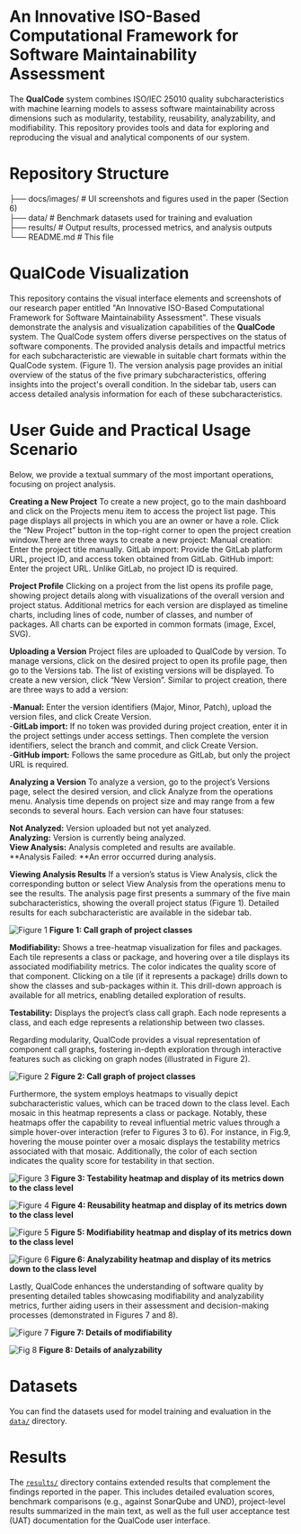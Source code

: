 
 # An Innovative ISO-Based Computational Framework for Software Maintainability Assessment

The **QualCode** system combines ISO/IEC 25010 quality subcharacteristics with machine learning models to assess software maintainability across dimensions such as modularity, testability, reusability, analyzability, and modifiability. This repository provides tools and data for exploring and reproducing the visual and analytical components of our system.

# Repository Structure

├── docs/images/ # UI screenshots and figures used in the paper (Section 6)  
├── data/ # Benchmark datasets used for training and evaluation  
├── results/ # Output results, processed metrics, and analysis outputs  
└── README.md # This file


# QualCode Visualization

This repository contains the visual interface elements and screenshots of our research paper entitled "An Innovative ISO-Based Computational Framework for Software Maintainability Assessment". These visuals demonstrate the analysis and visualization capabilities of the **QualCode** system.
The QualCode system offers diverse perspectives on the status of software components. The provided analysis details and impactful metrics for each subcharacteristic are viewable in suitable chart formats within the QualCode system. (Figure 1). The version analysis page provides an initial overview of the status of the five primary subcharacteristics, offering insights into the project's overall condition. In the sidebar tab, users can access detailed analysis information for each of these subcharacteristics.

# User Guide and Practical Usage Scenario

Below, we provide a textual summary of the most important operations, focusing on project analysis.

**Creating a New Project**
To create a new project, go to the main dashboard and click on the Projects menu item to access the project list page. This page displays all projects in which you are an owner or have a role. Click the “New Project” button in the top-right corner to open the project creation window.There are three ways to create a new project:
Manual creation: Enter the project title manually.
GitLab import: Provide the GitLab platform URL, project ID, and access token obtained from GitLab.
GitHub import: Enter the project URL. Unlike GitLab, no project ID is required.

**Project Profile**
Clicking on a project from the list opens its profile page, showing project details along with visualizations of the overall version and project status. Additional metrics for each version are displayed as timeline charts, including lines of code, number of classes, and number of packages. All charts can be exported in common formats (image, Excel, SVG).

**Uploading a Version**
Project files are uploaded to QualCode by version. To manage versions, click on the desired project to open its profile page, then go to the Versions tab. The list of existing versions will be displayed. To create a new version, click “New Version”. Similar to project creation, there are three ways to add a version:

-**Manual:** Enter the version identifiers (Major, Minor, Patch), upload the version files, and click Create Version.  
-**GitLab import:** If no token was provided during project creation, enter it in the project settings under access settings. Then complete the version identifiers, select the branch and commit, and click Create Version.  
-**GitHub import:** Follows the same procedure as GitLab, but only the project URL is required.  

**Analyzing a Version**
To analyze a version, go to the project’s Versions page, select the desired version, and click Analyze from the operations menu. Analysis time depends on project size and may range from a few seconds to several hours. Each version can have four statuses:

**Not Analyzed:** Version uploaded but not yet analyzed.  
**Analyzing:** Version is currently being analyzed.  
**View Analysis:** Analysis completed and results are available.  
**Analysis Failed: **An error occurred during analysis.  

**Viewing Analysis Results**
If a version’s status is View Analysis, click the corresponding button or select View Analysis from the operations menu to see the results. The analysis page first presents a summary of the five main subcharacteristics, showing the overall project status (Figure 1). Detailed results for each subcharacteristic are available in the sidebar tab.

![Figure 1](./docs/images/callgraph.png)
**Figure 1: Call graph of project classes**


**Modifiability:** Shows a tree-heatmap visualization for files and packages. Each tile represents a class or package, and hovering over a tile displays its associated modifiability metrics. The color indicates the quality score of that component.
Clicking on a tile (if it represents a package) drills down to show the classes and sub-packages within it. This drill-down approach is available for all metrics, enabling detailed exploration of results.

**Testability:** Displays the project’s class call graph. Each node represents a class, and each edge represents a relationship between two classes.


Regarding modularity, QualCode provides a visual representation of component call graphs, fostering in-depth exploration through interactive features such as clicking on graph nodes (illustrated in Figure 2). 

![Figure 2](./docs/images/callgraph-click.png)
**Figure 2: Call graph of project classes**

Furthermore, the system employs heatmaps to visually depict subcharacteristic values, which can be traced down to the class level. Each mosaic in this heatmap represents a class or package. Notably, these heatmaps offer the capability to reveal influential metric values through a simple hover-over interaction (refer to Figures 3 to 6). For instance, in Fig.9, hovering the mouse pointer over a mosaic displays the testability metrics associated with that mosaic. Additionally, the color of each section indicates the quality score for testability in that section.

![Figure 3](./docs/images/testability-heatmap.png)
**Figure 3: Testability heatmap and display of its metrics down to the class level**

![Figure 4](./docs/images/reusability-heatmap.png)
**Figure 4: Reusability heatmap and display of its metrics down to the class level**

![Figure 5](./docs/images/modifiability-heatmap.png)
**Figure 5: Modifiability heatmap and display of its metrics down to the class level**

![Figure 6](./docs/images/analyzability-heatmap.png)
**Figure 6: Analyzability heatmap and display of its metrics down to the class level**

Lastly, QualCode enhances the understanding of software quality by presenting detailed tables showcasing modifiability and analyzability metrics, further aiding users in their assessment and decision-making processes (demonstrated in Figures 7 and 8).

![Figure 7](./docs/images/modifiability-details.png)
**Figure 7: Details of modifiability**

![Fig 8](./docs/images/analyzability-details.png)
**Figure 8: Details of analyzability**


#  Datasets

You can find the datasets used for model training and evaluation in the [`data/`](data/) directory. 

#  Results
The [`results/`](results/)  directory contains extended results that complement the findings reported in the paper. This includes detailed evaluation scores, benchmark comparisons (e.g., against SonarQube and UND), project-level results summarized in the main text, as well as the full user acceptance test (UAT) documentation for the QualCode user interface.
